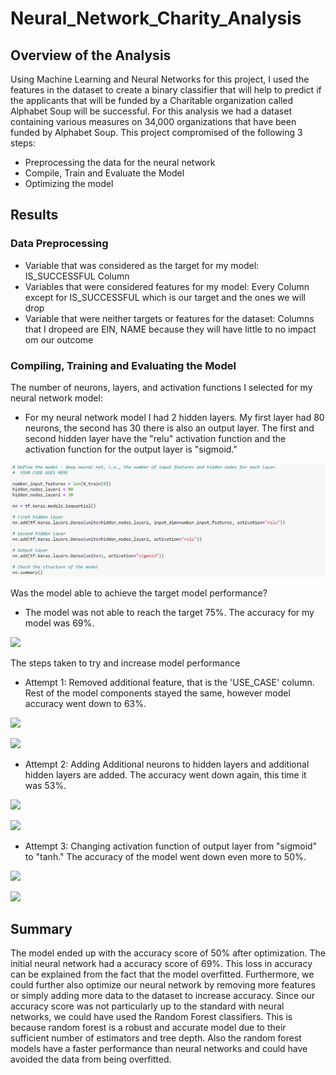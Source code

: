 # Neural_Network_Charity_Analysis

## Overview of the Analysis 
Using Machine Learning and Neural Networks for this project, I used the features in the dataset to create a binary classifier that will help to predict if the applicants that will be funded by a Charitable organization called Alphabet Soup will be successful. For this analysis we had a dataset containing various measures on 34,000 organizations that have been funded by Alphabet Soup. This project compromised of the following 3 steps: 
- Preprocessing the data for the neural network 
- Compile, Train and Evaluate the Model 
- Optimizing the model

## Results 

### Data Preprocessing 
- Variable that was considered as the target for my model: IS_SUCCESSFUL Column
- Variables that were considered features for my model: Every Column except for IS_SUCCESSFUL which is our target and the ones we will drop
- Variable that were neither targets or features for the dataset: Columns that I dropeed are EIN, NAME because they will have little to no impact om our outcome

### Compiling, Training and Evaluating the Model

The number of neurons, layers, and activation functions I selected for my neural network model:
- For my neural network model I had 2 hidden layers. My first layer had 80 neurons, the second has 30 there is also an output layer. The first and second hidden layer have the "relu" activation function and the activation function for the output layer is "sigmoid."

![](/ml1.PNG)

Was the model able to achieve the target model performance?
- The model was not able to reach the target 75%. The accuracy for my model was 69%.

![](Resources/ml2.PNG)

The steps taken to try and increase model performance

- Attempt 1: Removed additional feature, that is the 'USE_CASE' column. Rest of the model components stayed the same, however model accuracy went down to 63%. 

![](Resources/ml3.PNG)

![](Resources/ml4.PNG)

-  Attempt 2: Adding Additional neurons to hidden layers and additional hidden layers are added. The accuracy went down again, this time it was 53%.

![](Resources/ml5.PNG)

![](Resources/ml6.PNG)

- Attempt 3: Changing activation function of output layer from "sigmoid" to "tanh." The accuracy of the model went down even more to 50%.

![](Resources/ml7.PNG)


![](Resources/ml8.PNG)

## Summary 

The model ended up with the accuracy score of 50% after optimization. The initial neural network had a accuracy score of 69%. This loss in accuracy can be explained from the fact that the model overfitted. Furthermore, we could further also optimize our neural network by removing more features or simply adding more data to the dataset to increase accuracy.
Since our accuracy score was not particularly up to the standard with neural networks, we could have used the Random Forest classifiers. This is because random forest is a robust and accurate model due to their sufficient number of estimators and tree depth. Also the random forest models have a faster performance than neural networks and could have avoided the data from being overfitted. 
